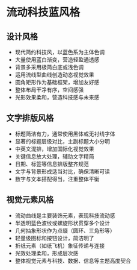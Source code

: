 # 流动科技蓝风格

## 设计风格

- 现代简约科技风，以蓝色系为主体色调
- 大量使用蓝白渐变，营造轻盈通透感
- 背景多采用极简白底或浅色调
- 运用流线型曲线创造动态视觉效果
- 圆角矩形作为基础框架，增加友好感
- 整体布局干净有序，空间感强
- 光影效果柔和，营造科技感与未来感

## 文字排版风格

- 标题简洁有力，通常使用黑体或无衬线字体
- 显著的标题层级对比，主副标题大小分明
- 中英文混排，增加国际化视觉效果
- 关键信息放大处理，辅助文字精简
- 日期、标签等信息排版整齐规范
- 文字与背景形成适当对比，确保清晰可读
- 数字与文本搭配得当，注重整体平衡

## 视觉元素风格

- 流动曲线是主要装饰元素，表现科技流动感
- 半透明蓝色波纹或螺旋形状贯穿多个设计
- 几何抽象形状作为点缀（圆环、三角形等）
- 轻量级图标和按钮设计，简洁明了
- 折纸元素（如纸飞机）象征传递与连接
- 光效处理柔和，形成层次感
- 整体视觉元素与科技、数据、信息等主题高度契合